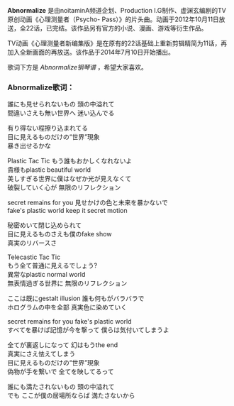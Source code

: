 

**Abnormalize** 是由noitaminA频道企划、Production I.G制作、虚渊玄编剧的TV原创动画《心理测量者（Psycho-
Pass）》的片头曲。动画于2012年10月11日放送，全22话，已完结。该作品另有官方的小说、漫画、游戏等衍生作品。

  
TV动画《心理测量者新编集版》是在原有的22话基础上重新剪辑精简为11话，再加入全新画面的再放送。该作品于2014年7月10日开始播出。

  
歌词下方是 _Abnormalize钢琴谱_ ，希望大家喜欢。

### Abnormalize歌词：

誰にも見せられないもの 頭の中溢れて  
間違いさえも無い世界へ 迷い込んでる

有り得ない程擦り込まれてる  
目に見えるものだけの“世界”現象  
暴き出せるかな

Plastic Tac Tic もう誰もおかしくなれないよ  
貴様もplastic beautiful world  
美しすぎる世界に僕はなぜか光が見えなくて  
破裂していく心が 無限のリフレクション

secret remains for you 見せかけの色と未来を暴かないで  
fake's plastic world keep it secret motion

秘密めいて閉じ込められて  
目に見えるものさえも僕のfake show  
真実のリバースさ

Telecastic Tac Tic  
もう全て普通に見えるでしょう?  
異常なplastic normal world  
無表情過ぎる世界に 無限のリフレクション

ここは既にgestalt illusion 誰も何もがバラバラで  
ホログラムの中を全部 真実色に染めていく

secret remains for you fake's plastic world  
すべてを暴けば記憶が今を撃って 僕らは気付いてしまうよ

全てが裏返しになって 幻はもうthe end  
真実にさえ怯えてしまう  
目に見えるものだけの“世界”現象  
偽物が手を繋いで 全てを映してるって

誰にも満たされないもの 頭の中溢れて  
でも ここが僕の居場所ならば 満たさないから

